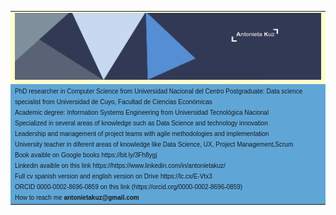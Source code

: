 
<table 
      
<tr>
   <td bgcolor="#ffffcc">
<font size=1 face="verdana, arial, helvetica">
   <img src="assets/banner 4.jpg">
</font>
   </td>
</tr>
<tr>
    <td bgcolor="#5FA6D7">
   <font face="verdana, arial, helvetica" size=1>
      PhD researcher in Computer Science from Universidad Nacional del Centro
          Postgraduate: Data science specialist from Universidad de Cuyo, Facultad de Ciencias Económicas
      <br> Academic degree: Information Systems Engineering from Universidad Tecnológica Nacional</br>
      Specialized in several areas of knowledge such as Data Science and technology innovation
      <br>Leadership and management of project teams with agile methodologies and implementation</br>
      University teacher in diferent areas of knowledge like  Data Science, UX, Project Management,Scrum
      <br>Book avaible on Google books https://bit.ly/3Fh8ygj </br>
      Linkedin avaible on this link https://https://www.linkedin.com/in/antonietakuz/
      <br>Full cv spanish version and english version on Drive https://lc.cx/E-Vtx3 </br>
      ORCID 0000-0002-8696-0859 on this link (https://orcid.org/0000-0002-8696-0859)
      <br>How to reach me <strong> antonietakuz@gmail.com</strong> </br>
   </font>
   </td>

</tr>
</table>





